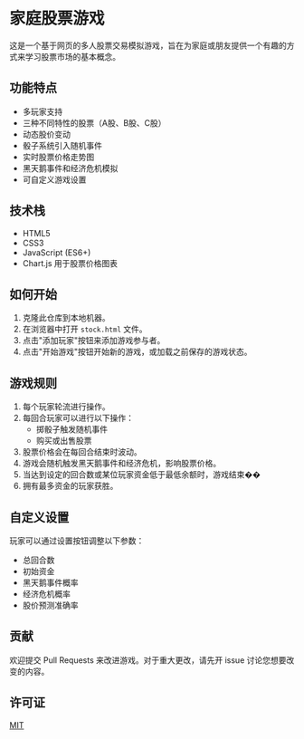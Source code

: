# 家庭股票游戏

这是一个基于网页的多人股票交易模拟游戏，旨在为家庭或朋友提供一个有趣的方式来学习股票市场的基本概念。

## 功能特点

- 多玩家支持
- 三种不同特性的股票（A股、B股、C股）
- 动态股价变动
- 骰子系统引入随机事件
- 实时股票价格走势图
- 黑天鹅事件和经济危机模拟
- 可自定义游戏设置

## 技术栈

- HTML5
- CSS3
- JavaScript (ES6+)
- Chart.js 用于股票价格图表

## 如何开始

1. 克隆此仓库到本地机器。
2. 在浏览器中打开 `stock.html` 文件。
3. 点击"添加玩家"按钮来添加游戏参与者。
4. 点击"开始游戏"按钮开始新的游戏，或加载之前保存的游戏状态。

## 游戏规则

1. 每个玩家轮流进行操作。
2. 每回合玩家可以进行以下操作：
   - 掷骰子触发随机事件
   - 购买或出售股票
3. 股票价格会在每回合结束时波动。
4. 游戏会随机触发黑天鹅事件和经济危机，影响股票价格。
5. 当达到设定的回合数或某位玩家资金低于最低余额时，游戏结束��
6. 拥有最多资金的玩家获胜。

## 自定义设置

玩家可以通过设置按钮调整以下参数：
- 总回合数
- 初始资金
- 黑天鹅事件概率
- 经济危机概率
- 股价预测准确率

## 贡献

欢迎提交 Pull Requests 来改进游戏。对于重大更改，请先开 issue 讨论您想要改变的内容。

## 许可证

[MIT](https://choosealicense.com/licenses/mit/)
